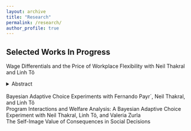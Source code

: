 ```yaml
---
layout: archive
title: "Research"
permalink: /research/
author_profile: true
---
```


Selected Works In Progress
------

Wage Differentials and the Price of Workplace Flexibility
    with Neil Thakral and Linh T&ocirc;

<details>
<summary open> Abstract </summary>
<br>
This paper studies the interplay between how much workers value workplace flexibility, whether they have such amenities, and how the presence of amenities affects their wages. To overcome the challenge of eliciting quantitative measures of willingness to pay (WTP) at the individual level, we propose the use of dynamic choice experiments, a method which we call the Bayesian Adaptive Choice Experiment (BACE). We implement this method to collect data on the joint distribution of wages, work arrangements, and WTP for different forms of flexibility. We then introduce and estimate a model in which workers may face different prices for job amenities depending on their productivity, extending the Rosen (1986) model of compensating differentials. The model captures key patterns in the data, including (i) the relationship between wages and having amenities, (ii) inequality in workplace amenities across the earnings distribution even when workers value these amenities similarly, and (iii) the tradeoffs across different forms of flexibility. We use the estimates to explore the welfare consequences of workers facing different amenity prices.
</details>
<br>
Bayesian Adaptive Choice Experiments
    with Fernando Payr&acute;, Neil Thakral, and Linh T&ocirc;
<br>
Program Interactions and Welfare Analysis: A Bayesian Adaptive Choice Experiment
    with Neil Thakral, Linh T&ocirc;, and Valeria Zurla
<br>
The Self-Image Value of Consequences in Social Decisions

